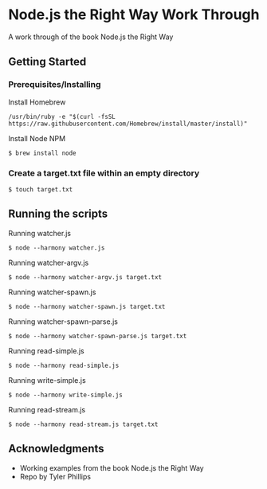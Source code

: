 
# Node.js the Right Way Work Through

A work through of the book Node.js the Right Way

## Getting Started

### Prerequisites/Installing

Install Homebrew
```
/usr/bin/ruby -e "$(curl -fsSL https://raw.githubusercontent.com/Homebrew/install/master/install)"
```

Install Node NPM

```
$ brew install node
```

### Create a target.txt file within an empty directory
```
$ touch target.txt
```

## Running the scripts

Running watcher.js
```
$ node --harmony watcher.js
```

Running watcher-argv.js
```
$ node --harmony watcher-argv.js target.txt
```

Running watcher-spawn.js
```
$ node --harmony watcher-spawn.js target.txt
```

Running watcher-spawn-parse.js
```
$ node --harmony watcher-spawn-parse.js target.txt
```

Running read-simple.js
```
$ node --harmony read-simple.js
```

Running write-simple.js
```
$ node --harmony write-simple.js
```

Running read-stream.js
```
$ node --harmony read-stream.js target.txt
```

## Acknowledgments

* Working examples from the book Node.js the Right Way
* Repo by Tyler Phillips
